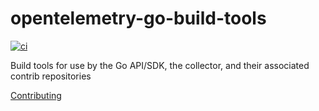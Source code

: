 # opentelemetry-go-build-tools

[![ci](https://github.com/open-telemetry/opentelemetry-go-build-tools/actions/workflows/ci.yml/badge.svg)](https://github.com/open-telemetry/opentelemetry-go-build-tools/actions/workflows/ci.yml)

Build tools for use by the Go API/SDK, the collector, and their associated
contrib repositories

[Contributing](CONTRIBUTING.md)
